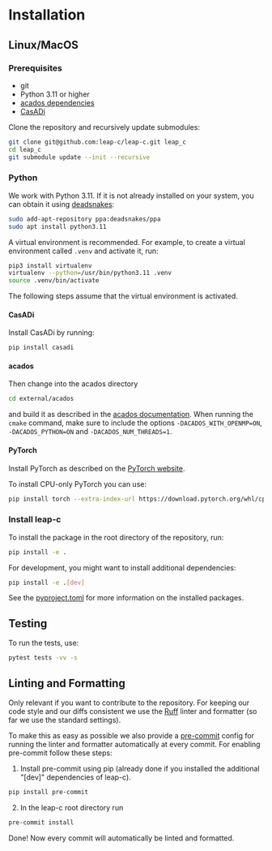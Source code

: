 # Installation

## Linux/MacOS

### Prerequisites

- git
- Python 3.11 or higher
- [acados dependencies](https://docs.acados.org/installation/index.html)
- [CasADi](https://web.casadi.org/get/)

Clone the repository and recursively update submodules:
```bash
git clone git@github.com:leap-c/leap-c.git leap_c
cd leap_c
git submodule update --init --recursive
```

### Python

We work with Python 3.11. If it is not already installed on your system, you can obtain it using [deadsnakes](https://launchpad.net/~deadsnakes/+archive/ubuntu/ppa):
```bash
sudo add-apt-repository ppa:deadsnakes/ppa
sudo apt install python3.11
```

A virtual environment is recommended. For example, to create a virtual environment called `.venv`
and activate it, run:

```bash
pip3 install virtualenv
virtualenv --python=/usr/bin/python3.11 .venv
source .venv/bin/activate
```

The following steps assume that the virtual environment is activated.

#### CasADi

Install CasADi by running:
```bash
pip install casadi
```

#### acados

Then change into the acados directory 

```bash
cd external/acados
```

and build it as described in the [acados documentation](https://docs.acados.org/installation/index.html). When running the
`cmake` command, make sure to include the options `-DACADOS_WITH_OPENMP=ON`, `-DACADOS_PYTHON=ON` and `-DACADOS_NUM_THREADS=1`.

#### PyTorch

Install PyTorch as described on the [PyTorch website](https://pytorch.org/get-started/locally/).

To install CPU-only PyTorch you can use:

``` bash
pip install torch --extra-index-url https://download.pytorch.org/whl/cpu
```

### Install leap-c

To install the package in the root directory of the repository, run:

```bash
pip install -e .
```

For development, you might want to install additional dependencies:

```bash
pip install -e .[dev]
```

See the [pyproject.toml](https://github.com/leap-c/leap-c/blob/main/pyproject.toml) for more information on the installed packages.

## Testing

To run the tests, use:

```bash
pytest tests -vv -s
```

## Linting and Formatting

Only relevant if you want to contribute to the repository.
For keeping our code style and our diffs consistent we use the [Ruff](https://docs.astral.sh/ruff/) linter and formatter (so far we use the standard settings).

To make this as easy as possible we also provide a [pre-commit](https://pre-commit.com/) config for running the linter and formatter automatically at every commit. For enabling pre-commit follow these steps:

1. Install pre-commit using pip (already done if you installed the additional "[dev]" dependencies of leap-c).
```bash
pip install pre-commit
```

2. In the leap-c root directory run
```bash
pre-commit install
```

Done! Now every commit will automatically be linted and formatted.